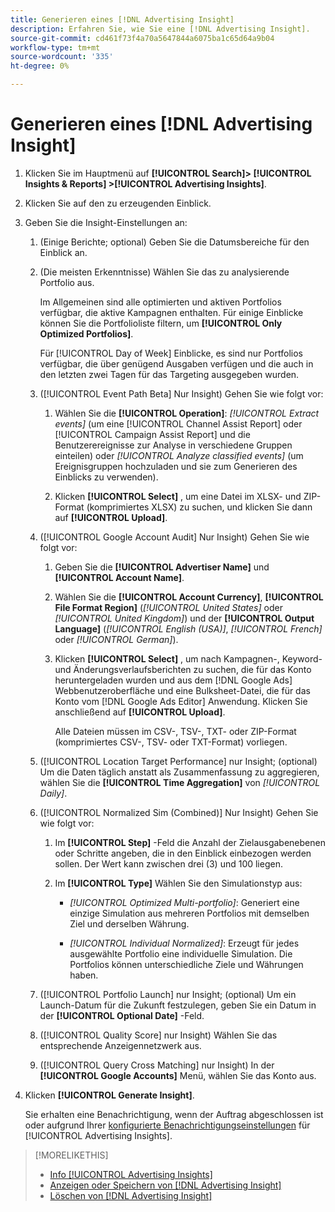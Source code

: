 ```yaml
---
title: Generieren eines [!DNL Advertising Insight]
description: Erfahren Sie, wie Sie eine [!DNL Advertising Insight].
source-git-commit: cd461f73f4a70a5647844a6075ba1c65d64a9b04
workflow-type: tm+mt
source-wordcount: '335'
ht-degree: 0%

---
```


# Generieren eines [!DNL Advertising Insight]

1. Klicken Sie im Hauptmenü auf **[!UICONTROL Search]> [!UICONTROL Insights & Reports] >[!UICONTROL Advertising Insights]**.

2. Klicken Sie auf den zu erzeugenden Einblick.

3. Geben Sie die Insight-Einstellungen an:

   1. (Einige Berichte; optional) Geben Sie die Datumsbereiche für den Einblick an.

   2. (Die meisten Erkenntnisse) Wählen Sie das zu analysierende Portfolio aus.

      Im Allgemeinen sind alle optimierten und aktiven Portfolios verfügbar, die aktive Kampagnen enthalten. Für einige Einblicke können Sie die Portfolioliste filtern, um **[!UICONTROL Only Optimized Portfolios]**.

      Für [!UICONTROL Day of Week] Einblicke, es sind nur Portfolios verfügbar, die über genügend Ausgaben verfügen und die auch in den letzten zwei Tagen für das Targeting ausgegeben wurden.

   3. ([!UICONTROL Event Path Beta] Nur Insight) Gehen Sie wie folgt vor:

      1. Wählen Sie die **[!UICONTROL Operation]**: *[!UICONTROL Extract events]* (um eine [!UICONTROL Channel Assist Report] oder [!UICONTROL Campaign Assist Report] und die Benutzerereignisse zur Analyse in verschiedene Gruppen einteilen) oder *[!UICONTROL Analyze classified events]* (um Ereignisgruppen hochzuladen und sie zum Generieren des Einblicks zu verwenden).

      1. Klicken **[!UICONTROL Select]** , um eine Datei im XLSX- und ZIP-Format (komprimiertes XLSX) zu suchen, und klicken Sie dann auf **[!UICONTROL Upload]**.
   4. ([!UICONTROL Google Account Audit] Nur Insight) Gehen Sie wie folgt vor:

      1. Geben Sie die **[!UICONTROL Advertiser Name]** und **[!UICONTROL Account Name]**.

      1. Wählen Sie die **[!UICONTROL Account Currency]**, **[!UICONTROL File Format Region]** (*[!UICONTROL United States]* oder *[!UICONTROL United Kingdom]*) und der **[!UICONTROL Output Language]** (*[!UICONTROL English (USA)]*, *[!UICONTROL French]* oder *[!UICONTROL German]*).

      1. Klicken **[!UICONTROL Select]** , um nach Kampagnen-, Keyword- und Änderungsverlaufsberichten zu suchen, die für das Konto heruntergeladen wurden und aus dem [!DNL Google Ads] Webbenutzeroberfläche und eine Bulksheet-Datei, die für das Konto vom [!DNL Google Ads Editor] Anwendung. Klicken Sie anschließend auf **[!UICONTROL Upload]**.

         Alle Dateien müssen im CSV-, TSV-, TXT- oder ZIP-Format (komprimiertes CSV-, TSV- oder TXT-Format) vorliegen.
   5. ([!UICONTROL Location Target Performance] nur Insight; (optional) Um die Daten täglich anstatt als Zusammenfassung zu aggregieren, wählen Sie die **[!UICONTROL Time Aggregation]** von *[!UICONTROL Daily]*.

   6. ([!UICONTROL Normalized Sim (Combined)] Nur Insight) Gehen Sie wie folgt vor:

      1. Im **[!UICONTROL Step]** -Feld die Anzahl der Zielausgabenebenen oder Schritte angeben, die in den Einblick einbezogen werden sollen. Der Wert kann zwischen drei (3) und 100 liegen.

      1. Im **[!UICONTROL Type]** Wählen Sie den Simulationstyp aus:

         * *[!UICONTROL Optimized Multi-portfolio]*: Generiert eine einzige Simulation aus mehreren Portfolios mit demselben Ziel und derselben Währung.

         * *[!UICONTROL Individual Normalized]*: Erzeugt für jedes ausgewählte Portfolio eine individuelle Simulation. Die Portfolios können unterschiedliche Ziele und Währungen haben.
   7. ([!UICONTROL Portfolio Launch] nur Insight; (optional) Um ein Launch-Datum für die Zukunft festzulegen, geben Sie ein Datum in der **[!UICONTROL Optional Date]** -Feld.

   8. ([!UICONTROL Quality Score] nur Insight) Wählen Sie das entsprechende Anzeigennetzwerk aus.

   9. ([!UICONTROL Query Cross Matching] nur Insight) In der **[!UICONTROL Google Accounts]** Menü, wählen Sie das Konto aus.




4. Klicken **[!UICONTROL Generate Insight]**.

   Sie erhalten eine Benachrichtigung, wenn der Auftrag abgeschlossen ist oder aufgrund Ihrer [konfigurierte Benachrichtigungseinstellungen](/help/search-social-commerce/notifications/notification-edit.md) für [!UICONTROL Advertising Insights].

>[!MORELIKETHIS]
>
>* [Info [!UICONTROL Advertising Insights]](insight-about.md)
>* [Anzeigen oder Speichern von [!DNL Advertising Insight]](insight-view-save.md)
>* [Löschen von [!DNL Advertising Insight]](insight-delete.md)

